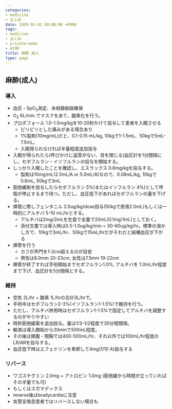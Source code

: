 ```yaml
---
categories:
- medicine
- まとめ
date: 1999-01-01 00:00:00 +0900
tags:
- medicine
- まとめ
- private-memo
- AYOR
title: 麻酔_成人
type: page
---
```


## 麻酔(成人)

### 導入

- 血圧・SpO<sub>2</sub>測定、末梢静脈路確保
- O<sub>2</sub> 6L/min.でマスクをあて、酸素化を行う。
- プロポフォール 1.0-1.5mg/kgを10-20秒かけて投与して患者を入眠させる
  - ピリピリとした痛みがある場合あり
  - 1%製剤(10mg/mL)だと、0.1-0.15 mL/kg,
        10kgで1-1.5mL、50kgで5mL-7.5mL。
  - 入眠得られなければ半量程度追加投与
- 入眠が得られたら(呼びかけに返答がない、目を閉じる)血圧計を1分間隔にし、セボフルラン・イソフルランの投与を開始する。
- しっかり入眠したことを確認し、エスラックス 0.6mg/kgを投与する。
  - 製剤は10mg/mL(2.5mL/A or 5.0mL/A)なので、0.06mL/kg, 10kgで0.6mL,
        50kgで3mL
- 筋弛緩剤を投与したらセボフルラン 5%(またはイソフルラン
    4%)として呼吸が停止するまで待つ。ただし、血圧低下があればセボフルランの量を下げる。
- 挿管に際しフェンタニル
    2.0ug/kg/dose投与(50kgで原液2.0mL)もしくは一時的にアルチバ 5-10
    mL/hrとする。
  - アルチバは2mg/2mLを生食で全量で20mL(0.1mg/1mL)としておく。
  - 添付文書では導入時は0.5-1.0ug/kg/min =
        30-60ug/kg/hr。標準の溶かし方で、10kgで3mL/hr、50kgで15mL/hrだがそれだと結構血圧が下がる
- 挿管を行う
  - カフが声門を1-2cm超えるのが目安
  - 男性は8.0mm 20-23cm, 女性は7.5mm 19-22cm
- 挿管が終了すれば手術開始までセボフルラン1.0%, アルチバを
    1.0mL/hr程度まで下げ、血圧計を5分間隔とする。

### 維持

- 空気 2L/hr + 酸素 1L/hrの合計3L/hrで。
- 手術中はセボフルラン2-3%(イソフルラン1-1.5%)で維持を行う。
- ただし、アルチバ併用時はセボフルラン1-1.5%で固定してアルチバを調整するのがやりやすい
- 時折筋弛緩薬を追加投与。量は1/3-1/2程度で30分間間隔。
- 輸液は導入開始から30minで500mL程度。
- その後は開腹・開胸では400-500mL/hr、それ以外では100mL/hr程度のLR/ARを投与する。
- 血圧低下時はエフェドリンを希釈して4mg(1/10 A)投与する

### リバース

- ワゴスチグミン 2.0mg + アトロピン 1.0mg
    (筋弛緩から時間が立っていればその半量でも可)
- もしくはスガマデックス
- reverse後はbradycardiaに注意
- 気管支喘息患者ではリバースしない場合も
